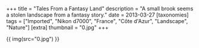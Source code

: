 +++
title = "Tales From a Fantasy Land"
description = "A small brook seems a stolen landscape from a fantasy story."
date = 2013-03-27
[taxonomies]
tags = ["Imported", "Nikon d7000", "France", "Côte d'Azur", "Landscape", "Nature"]
[extra]
thumbnail = "0.jpg"
+++

{{ img(src="0.jpg") }}
